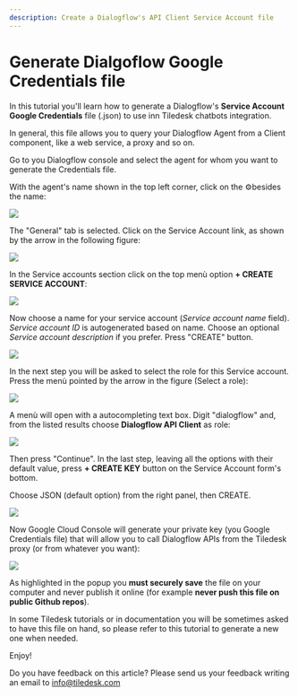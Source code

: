 ```yaml
---
description: Create a Dialogflow's API Client Service Account file
---
```


# Generate Dialgoflow Google Credentials file

In this tutorial you'll learn how to generate a Dialogflow's **Service Account** **Google Credentials** file \(.json\) to use inn Tiledesk chatbots integration.

In general, this file allows you to query your Dialogflow Agent from a Client component, like a web service, a proxy and so on.

Go to you Dialogflow console and select the agent for whom you want to generate the Credentials file.

With the agent's name shown in the top left corner, click on the ⚙︎besides the name:

![](https://user-images.githubusercontent.com/32564846/78907742-627dc180-7a81-11ea-85e1-43fffdff2fe2.png)

The "General" tab is selected. Click on the Service Account link, as shown by the arrow in the following figure:

![](https://user-images.githubusercontent.com/32564846/78918218-5c431180-7a90-11ea-9566-f11ccd199a17.png)

In the Service accounts section click on the top menù option **+ CREATE SERVICE ACCOUNT**:

![](https://user-images.githubusercontent.com/32564846/78918503-cc519780-7a90-11ea-8757-31e5c31e5e1f.png)

Now choose a name for your service account \(_Service account name_ field\). _Service account ID_ is autogenerated based on name. Choose an optional _Service account description_ if you prefer. Press "CREATE" button.

![](https://user-images.githubusercontent.com/32564846/78918552-e12e2b00-7a90-11ea-804f-2f53e001ffb1.png)

In the next step you will be asked to select the role for this Service account. Press the menù pointed by the arrow in the figure \(Select a role\):

![](https://user-images.githubusercontent.com/32564846/78918594-f0ad7400-7a90-11ea-921d-7bfe06f03d15.png)

A menù will open with a autocompleting text box. Digit "dialogflow" and, from the listed results choose **Dialogflow API Client** as role:

![](https://user-images.githubusercontent.com/32564846/78918638-015dea00-7a91-11ea-83a0-caac72b6365d.png)

Then press "Continue". In the last step, leaving all the options with their default value, press **+ CREATE KEY** button on the Service Account form's bottom.

Choose JSON \(default option\) from the right panel, then CREATE.

![](https://user-images.githubusercontent.com/32564846/78918681-120e6000-7a91-11ea-9732-795f006b4647.png)

Now Google Cloud Console will generate your private key \(you Google Credentials file\) that will allow you to call Dialogflow APIs from the Tiledesk proxy \(or from whatever you want\):

![](https://user-images.githubusercontent.com/32564846/78918739-24889980-7a91-11ea-8da4-e98fd63e4753.png)

As highlighted in the popup you **must securely save** the file on your computer and never publish it online \(for example **never push this file on public Github repos**\).

In some Tiledesk tutorials or in documentation you will be sometimes asked to have this file on hand, so please refer to this tutorial to generate a new one when needed.

Enjoy!

Do you have feedback on this article? Please send us your feedback writing an email to info@tiledesk.com


